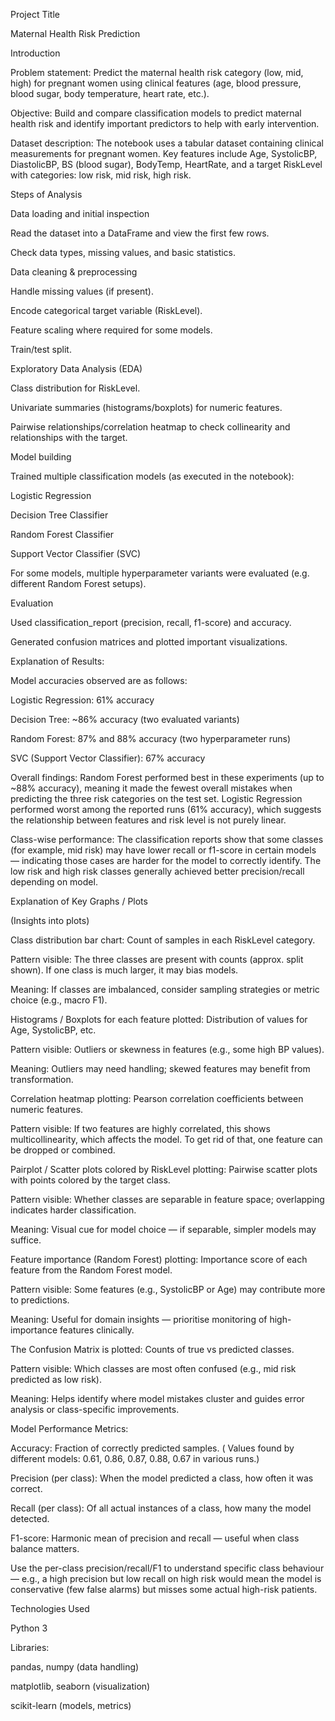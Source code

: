 Project Title

Maternal Health Risk Prediction

Introduction

Problem statement: Predict the maternal health risk category (low, mid, high) for pregnant women using clinical features (age, blood pressure, blood sugar, body temperature, heart rate, etc.).

Objective: Build and compare classification models to predict maternal health risk and identify important predictors to help with early intervention.

Dataset description: The notebook uses a tabular dataset containing clinical measurements for pregnant women. Key features include Age, SystolicBP, DiastolicBP, BS (blood sugar), BodyTemp, HeartRate, and a target RiskLevel with categories: low risk, mid risk, high risk.

Steps of Analysis

Data loading and initial inspection

Read the dataset into a DataFrame and view the first few rows.

Check data types, missing values, and basic statistics.

Data cleaning & preprocessing

Handle missing values (if present).

Encode categorical target variable (RiskLevel).

Feature scaling where required for some models.

Train/test split.

Exploratory Data Analysis (EDA)

Class distribution for RiskLevel.

Univariate summaries (histograms/boxplots) for numeric features.

Pairwise relationships/correlation heatmap to check collinearity and relationships with the target.

Model building

Trained multiple classification models (as executed in the notebook):

Logistic Regression

Decision Tree Classifier

Random Forest Classifier

Support Vector Classifier (SVC)

For some models, multiple hyperparameter variants were evaluated (e.g. different Random Forest setups).

Evaluation

Used classification_report (precision, recall, f1-score) and accuracy.

Generated confusion matrices and plotted important visualizations.

Explanation of Results:

 Model accuracies observed are as follows:

Logistic Regression: 61% accuracy

Decision Tree: ~86% accuracy (two evaluated variants)

Random Forest: 87% and 88% accuracy (two hyperparameter runs)

SVC (Support Vector Classifier): 67% accuracy

Overall findings: Random Forest performed best in these experiments (up to ~88% accuracy), meaning it made the fewest overall mistakes when predicting the three risk categories on the test set. Logistic Regression performed worst among the reported runs (61% accuracy), which suggests the relationship between features and risk level is not purely linear.

Class-wise performance: The classification reports show that some classes (for example, mid risk) may have lower recall or f1-score in certain models — indicating those cases are harder for the model to correctly identify. The low risk and high risk classes generally achieved better precision/recall depending on model.

Explanation of Key Graphs / Plots

(Insights into plots)

Class distribution bar chart: Count of samples in each RiskLevel category.

Pattern visible: The three classes are present with counts (approx. split shown). If one class is much larger, it may bias models.

Meaning: If classes are imbalanced, consider sampling strategies or metric choice (e.g., macro F1).

Histograms / Boxplots for each feature plotted: Distribution of values for Age, SystolicBP, etc.

Pattern visible: Outliers or skewness in features (e.g., some high BP values).

Meaning: Outliers may need handling; skewed features may benefit from transformation.

Correlation heatmap plotting: Pearson correlation coefficients between numeric features.

Pattern visible: If two features are highly correlated, this shows multicollinearity, which affects the model. To get rid of that, one feature can be dropped or combined.

Pairplot / Scatter plots colored by RiskLevel plotting: Pairwise scatter plots with points colored by the target class.

Pattern visible: Whether classes are separable in feature space; overlapping indicates harder classification.

Meaning: Visual cue for model choice — if separable, simpler models may suffice.

Feature importance (Random Forest) plotting: Importance score of each feature from the Random Forest model.

Pattern visible: Some features (e.g., SystolicBP or Age) may contribute more to predictions.

Meaning: Useful for domain insights — prioritise monitoring of high-importance features clinically.

The Confusion Matrix is plotted: Counts of true vs predicted classes.

Pattern visible: Which classes are most often confused (e.g., mid risk predicted as low risk).

Meaning: Helps identify where model mistakes cluster and guides error analysis or class-specific improvements.

Model Performance Metrics:

Accuracy: Fraction of correctly predicted samples. ( Values found by different models: 0.61, 0.86, 0.87, 0.88, 0.67 in various runs.)

Precision (per class): When the model predicted a class, how often it was correct.

Recall (per class): Of all actual instances of a class, how many the model detected.

F1-score: Harmonic mean of precision and recall — useful when class balance matters.

Use the per-class precision/recall/F1 to understand specific class behaviour — e.g., a high precision but low recall on high risk would mean the model is conservative (few false alarms) but misses some actual high-risk patients.

Technologies Used

Python 3

Libraries:

pandas, numpy (data handling)

matplotlib, seaborn (visualization)

scikit-learn (models, metrics)
